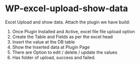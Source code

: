 # WP-excel-upload-show-data
Excel Upload and show data.
Attach the plugin we have build:
1. Once Plugin Installed and Active, excel file file upload option
2. Create the Table and Fields as per the excel head 
3. Insert the value at the DB table
4. Show the Inserted data at Plugin Page 
5. There are Option to edit / delete / update the values 
6. Has folder of upload, success and failed. 
